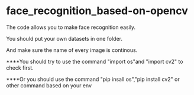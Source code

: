 # face_recognition_based-on-opencv

The code allows you to make  face recognition easily.

You should put your own datasets in one folder.

And make sure the name of every image is continous.

****You should try to use the command "import os"and "import cv2" to check first.

****Or you should use the command "pip insall os","pip install cv2" or other command based on your env

